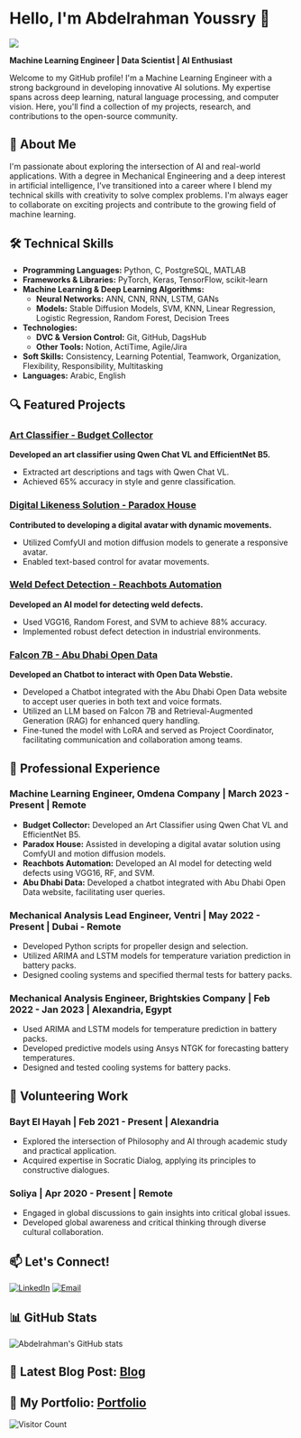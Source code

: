# Hello, I'm Abdelrahman Youssry 👋
![](https://www.notion.so/image/https%3A%2F%2Fprod-files-secure.s3.us-west-2.amazonaws.com%2F4969973a-a026-44ed-9a72-181fa25b21f4%2F706c2f21-f0e6-40d3-866f-970ba6efa537%2Ffotor-202402241869.png?table=block&id=bda5ef3d-8fdd-44b6-b7c2-7c2cbbb3e5ab&spaceId=4969973a-a026-44ed-9a72-181fa25b21f4&width=250&userId=00353bb9-575f-42bf-87b4-e8171e29cb91&cache=v2)

**Machine Learning Engineer | Data Scientist | AI Enthusiast**

Welcome to my GitHub profile! I'm a Machine Learning Engineer with a strong background in developing innovative AI solutions. My expertise spans across deep learning, natural language processing, and computer vision. Here, you'll find a collection of my projects, research, and contributions to the open-source community.

## 🚀 About Me

I'm passionate about exploring the intersection of AI and real-world applications. With a degree in Mechanical Engineering and a deep interest in artificial intelligence, I've transitioned into a career where I blend my technical skills with creativity to solve complex problems. I'm always eager to collaborate on exciting projects and contribute to the growing field of machine learning.

## 🛠️ Technical Skills

- **Programming Languages:** Python, C, PostgreSQL, MATLAB
- **Frameworks & Libraries:** PyTorch, Keras, TensorFlow, scikit-learn
- **Machine Learning & Deep Learning Algorithms:**
  - **Neural Networks:** ANN, CNN, RNN, LSTM, GANs
  - **Models:** Stable Diffusion Models, SVM, KNN, Linear Regression, Logistic Regression, Random Forest, Decision Trees
- **Technologies:**
  - **DVC & Version Control:** Git, GitHub, DagsHub
  - **Other Tools:** Notion, ActiTime, Agile/Jira
- **Soft Skills:** Consistency, Learning Potential, Teamwork, Organization, Flexibility, Responsibility, Multitasking
- **Languages:** Arabic, English

## 🔍 Featured Projects

### [Art Classifier - Budget Collector](https://sudsy-flight-bed.notion.site/Budget-Collector-8669ec501fe748009555d98ecdd63b9b?pvs=4)
**Developed an art classifier using Qwen Chat VL and EfficientNet B5.**
- Extracted art descriptions and tags with Qwen Chat VL.
- Achieved 65% accuracy in style and genre classification.

### [Digital Likeness Solution - Paradox House](https://sudsy-flight-bed.notion.site/Digital-Likeness-0da38f4748f14a359c54e0e3092e360e?pvs=4)
**Contributed to developing a digital avatar with dynamic movements.**
- Utilized ComfyUI and motion diffusion models to generate a responsive avatar.
- Enabled text-based control for avatar movements.

### [Weld Defect Detection - Reachbots Automation](https://sudsy-flight-bed.notion.site/Weldment-Defect-Detection-2777ee646df24365954bc0fcbd82dc0a?pvs=4)
**Developed an AI model for detecting weld defects.**
- Used VGG16, Random Forest, and SVM to achieve 88% accuracy.
- Implemented robust defect detection in industrial environments.

### [Falcon 7B - Abu Dhabi Open Data](https://sudsy-flight-bed.notion.site/Chat-Bot-Falcon-7b-204f4107e1ad4f9c84ee44b30d746bef?pvs=4)
**Developed an Chatbot to interact with Open Data Webstie.**
- Developed a Chatbot integrated with the Abu Dhabi Open Data website to accept user queries in both text and voice formats.
- Utilized an LLM based on Falcon 7B and Retrieval-Augmented Generation (RAG) for enhanced query handling.
- Fine-tuned the model with LoRA and served as Project Coordinator, facilitating communication and collaboration among teams.

## 💼 Professional Experience

### Machine Learning Engineer, Omdena Company | March 2023 - Present | Remote
- **Budget Collector:** Developed an Art Classifier using Qwen Chat VL and EfficientNet B5.
- **Paradox House:** Assisted in developing a digital avatar solution using ComfyUI and motion diffusion models.
- **Reachbots Automation:** Developed an AI model for detecting weld defects using VGG16, RF, and SVM.
- **Abu Dhabi Data:** Developed a chatbot integrated with Abu Dhabi Open Data website, facilitating user queries.

### Mechanical Analysis Lead Engineer, Ventri | May 2022 - Present | Dubai - Remote
- Developed Python scripts for propeller design and selection.
- Utilized ARIMA and LSTM models for temperature variation prediction in battery packs.
- Designed cooling systems and specified thermal tests for battery packs.

### Mechanical Analysis Engineer, Brightskies Company | Feb 2022 - Jan 2023 | Alexandria, Egypt
- Used ARIMA and LSTM models for temperature prediction in battery packs.
- Developed predictive models using Ansys NTGK for forecasting battery temperatures.
- Designed and tested cooling systems for battery packs.

## 🌱 Volunteering Work

### Bayt El Hayah | Feb 2021 - Present | Alexandria
- Explored the intersection of Philosophy and AI through academic study and practical application.
- Acquired expertise in Socratic Dialog, applying its principles to constructive dialogues.

### Soliya | Apr 2020 - Present | Remote
- Engaged in global discussions to gain insights into critical global issues.
- Developed global awareness and critical thinking through diverse cultural collaboration.

## 📫 Let's Connect!

[![LinkedIn](https://img.shields.io/badge/-LinkedIn-0A66C2?logo=linkedin&logoColor=white&style=flat)](https://www.linkedin.com/in/abdelrahman-katkat-04a94b211)
[![Email](https://img.shields.io/badge/-Email-D14836?logo=gmail&logoColor=white&style=flat)](mailto:i.abdelrahmanu3@gmail.com)

## 📊 GitHub Stats

![Abdelrahman's GitHub stats](https://github-readme-stats.vercel.app/api?username=AbdelrahmanKatkat&show_icons=true&theme=radical)

## 📝 Latest Blog Post: [Blog](https://www.notion.so/3119fcca102b4294bb8c34c34dc90b01?v=24ef2bd2f0894e53b2e59dd1591f25a0)
## 📝 My Portfolio: [Portfolio](https://www.notion.so/Keep-Moving-Forward-bda5ef3d8fdd44b6b7c27c2cbbb3e5ab)

![Visitor Count](https://komarev.com/ghpvc/?username=AbdelrahmanKatkat&color=blue)

